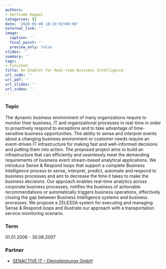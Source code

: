 ```yaml
---
authors:
- Gertrude Kappel
categories: []
date: '2020-05-08 18:19:02+00:00'
external_link: ''
image:
  caption: ''
  focal_point: ''
  preview_only: false
slides: ''
summary: ''
tags:
- Finished
title: An Enabler for Real-time Business Intelligence
url_code: ''
url_pdf: ''
url_slides: ''
url_video: ''
---
```


### Topic

The dynamic business environment of many organizations require to monitor their business, IT and organizational processes in real-time in order to proactively respond to exceptions and to take advantage of time-sensitive business opportunities. The ability to sense and interpret events about a changing business environment or customer needs require an event-driven IT infrastructure for making fast and well-informed decisions and putting them into action. The proposed project aims to build an infrastructure that can efficiently and seamlessly meet the demanding requirements of business event stream-based analytical applications. We introduce Sense &amp; Respond loops that support a complete Business Intelligence process to sense, interpret, predict, automate and respond to business processes and aim to decrease the time it takes to make the business decisions. Our approach enables real-time analytics across corporate business processes, notifies the business of actionable recommendations or automatically triggers business operations, effectively closing the gap between Business Intelligence systems and business processes. We propose a ZELESSA system for executing and managing Sense &amp; Respond loops and illustrate our approach with a transportation service monitoring scenario.

### Term

01.01.2006 - 30.06.2007

### Partner

*   [SENACTIVE IT – Dienstleistungs GmbH](http://www.big.tuwien.ac.at/projects/SENACTIVE%20IT%20-%20Dienstleistungs%20GmbH)